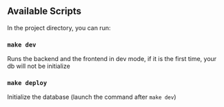 ## Available Scripts

In the project directory, you can run:

### `make dev`
Runs the backend and the frontend in dev mode, if it is the first time, your db will not be initialize

### `make deploy`
Initialize the database (launch the command after `make dev`)
